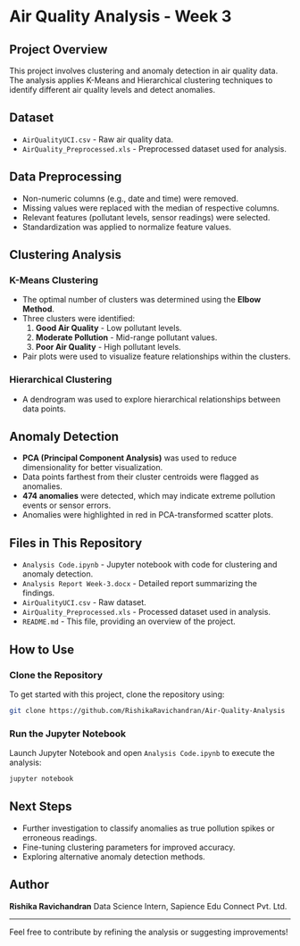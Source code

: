 # Air Quality Analysis - Week 3

## Project Overview

This project involves clustering and anomaly detection in air quality data. The analysis applies K-Means and Hierarchical clustering techniques to identify different air quality levels and detect anomalies.

## Dataset

- `AirQualityUCI.csv` - Raw air quality data.
- `AirQuality_Preprocessed.xls` - Preprocessed dataset used for analysis.

## Data Preprocessing

- Non-numeric columns (e.g., date and time) were removed.
- Missing values were replaced with the median of respective columns.
- Relevant features (pollutant levels, sensor readings) were selected.
- Standardization was applied to normalize feature values.

## Clustering Analysis

### K-Means Clustering

- The optimal number of clusters was determined using the **Elbow Method**.
- Three clusters were identified:
  1. **Good Air Quality** - Low pollutant levels.
  2. **Moderate Pollution** - Mid-range pollutant values.
  3. **Poor Air Quality** - High pollutant levels.
- Pair plots were used to visualize feature relationships within the clusters.

### Hierarchical Clustering

- A dendrogram was used to explore hierarchical relationships between data points.

## Anomaly Detection

- **PCA (Principal Component Analysis)** was used to reduce dimensionality for better visualization.
- Data points farthest from their cluster centroids were flagged as anomalies.
- **474 anomalies** were detected, which may indicate extreme pollution events or sensor errors.
- Anomalies were highlighted in red in PCA-transformed scatter plots.

## Files in This Repository

- `Analysis Code.ipynb` - Jupyter notebook with code for clustering and anomaly detection.
- `Analysis Report Week-3.docx` - Detailed report summarizing the findings.
- `AirQualityUCI.csv` - Raw dataset.
- `AirQuality_Preprocessed.xls` - Processed dataset used in analysis.
- `README.md` - This file, providing an overview of the project.

## How to Use

### Clone the Repository

To get started with this project, clone the repository using:

```sh
git clone https://github.com/RishikaRavichandran/Air-Quality-Analysis
```



### Run the Jupyter Notebook

Launch Jupyter Notebook and open `Analysis Code.ipynb` to execute the analysis:

```sh
jupyter notebook
```

## Next Steps

- Further investigation to classify anomalies as true pollution spikes or erroneous readings.
- Fine-tuning clustering parameters for improved accuracy.
- Exploring alternative anomaly detection methods.

## Author

**Rishika Ravichandran**
Data Science Intern, Sapience Edu Connect Pvt. Ltd.

---

Feel free to contribute by refining the analysis or suggesting improvements!


